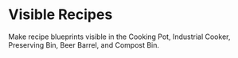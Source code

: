 # Visible Recipes
Make recipe blueprints visible in the Cooking Pot, Industrial Cooker, Preserving Bin, Beer Barrel, and Compost Bin.
